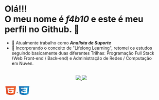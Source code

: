 <h1 align="left">Olá!!!<BR>
O meu nome é <i>f4b10</i> e este é meu perfil no Github. 🚀</h1>

- 🔭 Atualmente trabalho como <b>*Analista de Suporte*</b>
- 🌱 Incorporando o conceito de "Lifelong Learning", retomei os estudos seguindo basicamente duas diferentes Trilhas: Programação Full Stack (Web Front-end / Back-end) e Administração de Redes / Computação em Nuven.
<BR>
  
<div align="center">
  <a href="https://github.com/fabiorvsantos">
  <img height="180em" src="https://github-readme-stats.vercel.app/api?username=fabiorvsantos&show_icons=true&theme=github_dark&include_all_commits=true&count_private=true"/>
  <img height="180em" src="https://github-readme-stats.vercel.app/api/top-langs/?username=fabiorvsantos&layout=compact&langs_count=7&theme=github_dark"/>
</div>

  <div style="display: inline_block"><br>
  <img align="center" alt="HTML" height="30" width="40" src="https://raw.githubusercontent.com/devicons/devicon/master/icons/html5/html5-original.svg">
  <img align="center" alt="CSS" height="30" width="40" src="https://raw.githubusercontent.com/devicons/devicon/master/icons/css3/css3-original.svg">

</div>
  
##

